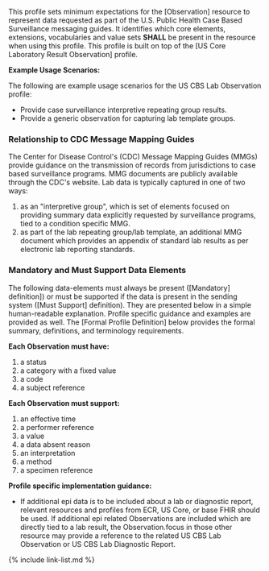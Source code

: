 This profile sets minimum expectations for the [Observation] resource to represent data requested as part of the U.S. Public Health Case Based Surveillance messaging guides. It identifies which core elements, extensions, vocabularies and value sets **SHALL** be present in the resource when using this profile. This profile is built on top of the [US Core Laboratory Result Observation] profile.

**Example Usage Scenarios:**

The following are example usage scenarios for the US CBS Lab Observation profile:

-   Provide case surveillance interpretive repeating group results.
-   Provide a generic observation for capturing lab template groups.

### Relationship to CDC Message Mapping Guides

The Center for Disease Control's (CDC) Message Mapping Guides (MMGs) provide guidance on the transmission of records from jurisdictions to case based surveillance programs. MMG documents are publicly available through the CDC's website. Lab data is typically captured in one of two ways:
1. as an "interpretive group", which is set of elements focused on providing summary data explicitly requested by surveillance programs, tied to a condition specific MMG.
1. as part of the lab repeating group/lab template, an additional MMG document which provides an appendix of standard lab results as per electronic lab reporting standards.

### Mandatory and Must Support Data Elements

The following data-elements must always be present ([Mandatory] definition]) or must be supported if the data is present in the sending system ([Must Support] definition). They are presented below in a simple human-readable explanation.  Profile specific guidance and examples are provided as well.  The [Formal Profile Definition] below provides the formal summary, definitions, and  terminology requirements.

**Each Observation must have:**

1. a status
1. a category with a fixed value
1. a code
1. a subject reference

**Each Observation must support:**

1. an effective time
1. a performer reference
1. a value
1. a data absent reason
1. an interpretation
1. a method
1. a specimen reference

**Profile specific implementation guidance:**

- If additional epi data is to be included about a lab or diagnostic report, relevant resources and profiles from ECR, US Core, or base FHIR should be used. If additional epi related Observations are included which are directly tied to a lab result, the Observation.focus in those other resource may provide a reference to the related US CBS Lab Observation or US CBS Lab Diagnostic Report.

{% include link-list.md %}